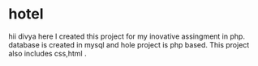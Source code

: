 # hotel
hii divya here 
I created this project for my inovative assingment in php.
database is created in mysql and hole project is php based.
This project  also includes css,html .
